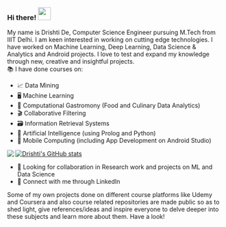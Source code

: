 ### Hi there! <img src="https://raw.githubusercontent.com/MartinHeinz/MartinHeinz/master/wave.gif" width="30px">

<!--
**drishti20075/drishti20075** is a ✨ _special_ ✨ repository because its `README.md` (this file) appears on your GitHub profile.

Here are some ideas to get you started:

- 🔭 I’m currently working on ...
- 🌱 I’m currently learning ...
- 👯 I’m looking to collaborate on ...
- 🤔 I’m looking for help with ...
- 💬 Ask me about ...
- 📫 How to reach me: ...
- 😄 Pronouns: ...
- ⚡ Fun fact: ...
-->

My name is Drishti De, Computer Science Engineer pursuing M.Tech from IIIT Delhi. I am keen interested in working on cutting edge technologies. I have worked on Machine Learning, Deep Learning, Data Science & Analytics and Android projects. I love to test and expand my knowledge through new, creative and insightful projects.<br>
📚 I have done courses on:
* 📈 Data Mining
* 🖥️ Machine Learning
* 🍲 Computational Gastromony (Food and Culinary Data Analytics)
* 🎬 Collaborative Filtering
* 🗃️ Information Retrieval Systems
* 🤖 Artificial Intelligence (using Prolog and Python)
* 📱 Mobile Computing (including App Development on Android Studio)

<img align="left" src="https://github-readme-stats.vercel.app/api/top-langs/?username=drishti20075&theme=buefy" />

[![Drishti's GitHub stats](https://github-readme-stats.vercel.app/api?username=drishti20075&count_private=True&theme=buefy&hide=stars,prs)](https://github.com/drishti20075/github-readme-stats)

- 🤝 Looking for collaboration in Research work and projects on ML and Data Science
- 🔗 Connect with me through LinkedIn

Some of my own projects done on different course platforms like Udemy and Coursera and also course related repositories are made public so as to shed light, give references/ideas and inspire everyone to delve deeper into these subjects and learn more about them. Have a look!
